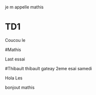 je
m
appelle 
mathis 
# TD1



Coucou 
le


#Mathis

Last
essai

#Thibault
thibault
gateay
2eme esai
samedi



Hola
Les 

bonjout mathis
